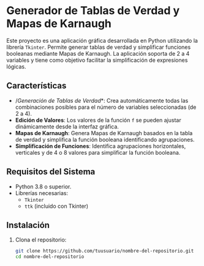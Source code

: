 # Generador de Tablas de Verdad y Mapas de Karnaugh

Este proyecto es una aplicación gráfica desarrollada en Python utilizando la librería `Tkinter`. Permite generar tablas de verdad y simplificar funciones booleanas mediante Mapas de Karnaugh. La aplicación soporta de 2 a 4 variables y tiene como objetivo facilitar la simplificación de expresiones lógicas.

## Características

- /*Generación de Tablas de Verdad**: Crea automáticamente todas las combinaciones posibles para el número de variables seleccionadas (de 2 a 4).
- **Edición de Valores**: Los valores de la función `f` se pueden ajustar dinámicamente desde la interfaz gráfica.
- **Mapas de Karnaugh**: Genera Mapas de Karnaugh basados en la tabla de verdad y simplifica la función booleana identificando agrupaciones.
- **Simplificación de Funciones**: Identifica agrupaciones horizontales, verticales y de 4 o 8 valores para simplificar la función booleana.

## Requisitos del Sistema

- Python 3.8 o superior.
- Librerías necesarias:
  - `Tkinter`
  - `ttk` (incluido con Tkinter)

## Instalación

1. Clona el repositorio:
   ```bash
   git clone https://github.com/tuusuario/nombre-del-repositorio.git
   cd nombre-del-repositorio
